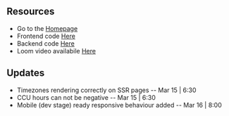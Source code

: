 ## Resources

- Go to the [Homepage](https://trips-frontend-dusky.vercel.app)
- Frontend code [Here](https://vercel.com/umizdemuds-projects/trips-frontend)
- Backend code [Here](https://github.com/UmizDemud/trips-django-be)
- Loom video availabile [Here](https://youtu.be/vuv_dNXawfw)


## Updates

- Timezones rendering correctly on SSR pages -- Mar 15 | 6:30
- CCU hours can not be negative -- Mar 15 | 6:30
- Mobile (dev stage) ready responsive behaviour added -- Mar 16 | 8:00

